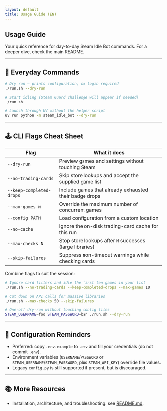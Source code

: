 ```yaml
---
layout: default
title: Usage Guide (EN)
---
```


## Usage Guide

Your quick reference for day-to-day Steam Idle Bot commands. For a deeper dive, check the main README.

---

## 🔁 Everyday Commands

```bash
# Dry run – prints configuration, no login required
./run.sh --dry-run

# Start idling (Steam Guard challenge will appear if needed)
./run.sh

# Launch through UV without the helper script
uv run python -m steam_idle_bot --dry-run
```

---

## 🕹️ CLI Flags Cheat Sheet

| Flag | What it does |
| --- | --- |
| `--dry-run` | Preview games and settings without touching Steam |
| `--no-trading-cards` | Skip store lookups and accept the supplied game list |
| `--keep-completed-drops` | Include games that already exhausted their badge drops |
| `--max-games N` | Override the maximum number of concurrent games |
| `--config PATH` | Load configuration from a custom location |
| `--no-cache` | Ignore the on-disk trading-card cache for this run |
| `--max-checks N` | Stop store lookups after `N` successes (large libraries) |
| `--skip-failures` | Suppress non-timeout warnings while checking cards |

Combine flags to suit the session:

```bash
# Ignore card filters and idle the first ten games in your list
./run.sh --no-trading-cards --keep-completed-drops --max-games 10

# Cut down on API calls for massive libraries
./run.sh --max-checks 50 --skip-failures

# One-off dry-run without touching config files
STEAM_USERNAME=foo STEAM_PASSWORD=bar ./run.sh --dry-run
```

---

## 📝 Configuration Reminders

- Preferred: copy `.env.example` to `.env` and fill your credentials (do not commit `.env`).
- Environment variables (`USERNAME`/`PASSWORD` or `STEAM_USERNAME`/`STEAM_PASSWORD`, plus `STEAM_API_KEY`) override file values.
- Legacy `config.py` is still supported if present, but is discouraged.

---

## 📚 More Resources

- Installation, architecture, and troubleshooting: see [README.md](README.md).
